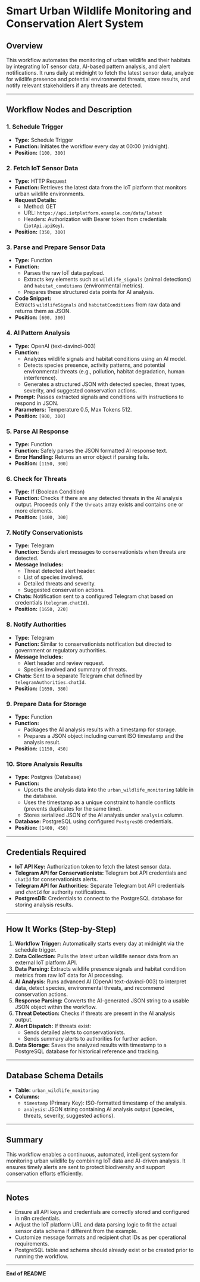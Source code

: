 # Smart Urban Wildlife Monitoring and Conservation Alert System

## Overview

This workflow automates the monitoring of urban wildlife and their habitats by integrating IoT sensor data, AI-based pattern analysis, and alert notifications. It runs daily at midnight to fetch the latest sensor data, analyze for wildlife presence and potential environmental threats, store results, and notify relevant stakeholders if any threats are detected.

---

## Workflow Nodes and Description

### 1. Schedule Trigger  
- **Type:** Schedule Trigger  
- **Function:** Initiates the workflow every day at 00:00 (midnight).  
- **Position:** `[100, 300]`  

### 2. Fetch IoT Sensor Data  
- **Type:** HTTP Request  
- **Function:** Retrieves the latest data from the IoT platform that monitors urban wildlife environments.  
- **Request Details:**  
  - Method: GET  
  - URL: `https://api.iotplatform.example.com/data/latest`  
  - Headers: Authorization with Bearer token from credentials (`iotApi.apiKey`).  
- **Position:** `[350, 300]`  

### 3. Parse and Prepare Sensor Data  
- **Type:** Function  
- **Function:**  
  - Parses the raw IoT data payload.  
  - Extracts key elements such as `wildlife_signals` (animal detections) and `habitat_conditions` (environmental metrics).  
  - Prepares these structured data points for AI analysis.  
- **Code Snippet:**  
  Extracts `wildlifeSignals` and `habitatConditions` from raw data and returns them as JSON.  
- **Position:** `[600, 300]`

### 4. AI Pattern Analysis  
- **Type:** OpenAI (text-davinci-003)  
- **Function:**  
  - Analyzes wildlife signals and habitat conditions using an AI model.  
  - Detects species presence, activity patterns, and potential environmental threats (e.g., pollution, habitat degradation, human interference).  
  - Generates a structured JSON with detected species, threat types, severity, and suggested conservation actions.  
- **Prompt:** Passes extracted signals and conditions with instructions to respond in JSON.  
- **Parameters:** Temperature 0.5, Max Tokens 512.  
- **Position:** `[900, 300]`  

### 5. Parse AI Response  
- **Type:** Function  
- **Function:** Safely parses the JSON formatted AI response text.  
- **Error Handling:** Returns an error object if parsing fails.  
- **Position:** `[1150, 300]`

### 6. Check for Threats  
- **Type:** If (Boolean Condition)  
- **Function:** Checks if there are any detected threats in the AI analysis output. Proceeds only if the `threats` array exists and contains one or more elements.  
- **Position:** `[1400, 300]`

### 7. Notify Conservationists  
- **Type:** Telegram  
- **Function:** Sends alert messages to conservationists when threats are detected.  
- **Message Includes:**  
  - Threat detected alert header.  
  - List of species involved.  
  - Detailed threats and severity.  
  - Suggested conservation actions.  
- **Chats:** Notification sent to a configured Telegram chat based on credentials (`telegram.chatId`).  
- **Position:** `[1650, 220]`

### 8. Notify Authorities  
- **Type:** Telegram  
- **Function:** Similar to conservationists notification but directed to government or regulatory authorities.  
- **Message Includes:**  
  - Alert header and review request.  
  - Species involved and summary of threats.  
- **Chats:** Sent to a separate Telegram chat defined by `telegramAuthorities.chatId`.  
- **Position:** `[1650, 380]`  

### 9. Prepare Data for Storage  
- **Type:** Function  
- **Function:**  
  - Packages the AI analysis results with a timestamp for storage.  
  - Prepares a JSON object including current ISO timestamp and the analysis result.  
- **Position:** `[1150, 450]`  

### 10. Store Analysis Results  
- **Type:** Postgres (Database)  
- **Function:**  
  - Upserts the analysis data into the `urban_wildlife_monitoring` table in the database.  
  - Uses the timestamp as a unique constraint to handle conflicts (prevents duplicates for the same time).  
  - Stores serialized JSON of the AI analysis under `analysis` column.  
- **Database:** PostgreSQL using configured `PostgresDB` credentials.  
- **Position:** `[1400, 450]`  

---

## Credentials Required

- **IoT API Key:** Authorization token to fetch the latest sensor data.  
- **Telegram API for Conservationists:** Telegram bot API credentials and `chatId` for conservationists alerts.  
- **Telegram API for Authorities:** Separate Telegram bot API credentials and `chatId` for authority notifications.  
- **PostgresDB:** Credentials to connect to the PostgreSQL database for storing analysis results.

---

## How It Works (Step-by-Step)

1. **Workflow Trigger:** Automatically starts every day at midnight via the schedule trigger.  
2. **Data Collection:** Pulls the latest urban wildlife sensor data from an external IoT platform API.  
3. **Data Parsing:** Extracts wildlife presence signals and habitat condition metrics from raw IoT data for AI processing.  
4. **AI Analysis:** Runs advanced AI (OpenAI text-davinci-003) to interpret data, detect species, environmental threats, and recommend conservation actions.  
5. **Response Parsing:** Converts the AI-generated JSON string to a usable JSON object within the workflow.  
6. **Threat Detection:** Checks if threats are present in the AI analysis output.  
7. **Alert Dispatch:** If threats exist:  
   - Sends detailed alerts to conservationists.  
   - Sends summary alerts to authorities for further action.  
8. **Data Storage:** Saves the analyzed results with timestamp to a PostgreSQL database for historical reference and tracking.

---

## Database Schema Details

- **Table:** `urban_wildlife_monitoring`  
- **Columns:**  
  - `timestamp` (Primary Key): ISO-formatted timestamp of the analysis.  
  - `analysis`: JSON string containing AI analysis output (species, threats, severity, suggested actions).

---

## Summary

This workflow enables a continuous, automated, intelligent system for monitoring urban wildlife by combining IoT data and AI-driven analysis. It ensures timely alerts are sent to protect biodiversity and support conservation efforts efficiently.

---

## Notes

- Ensure all API keys and credentials are correctly stored and configured in n8n credentials.  
- Adjust the IoT platform URL and data parsing logic to fit the actual sensor data schema if different from the example.  
- Customize message formats and recipient chat IDs as per operational requirements.  
- PostgreSQL table and schema should already exist or be created prior to running the workflow.

---

**End of README**
